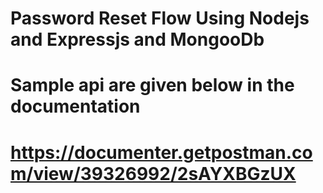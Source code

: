 
# Password Reset Flow Using Nodejs and Expressjs and MongooDb

# Sample api are given below in the documentation

# https://documenter.getpostman.com/view/39326992/2sAYXBGzUX


